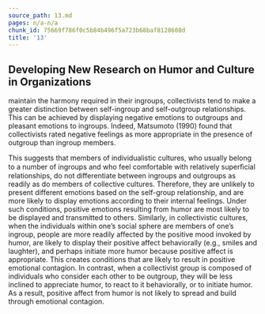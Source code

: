 ```yaml
---
source_path: 13.md
pages: n/a-n/a
chunk_id: 75669f786f0c5b84b496f5a723b68baf8128608d
title: '13'
---
```

## Developing New Research on Humor and Culture in Organizations

maintain the harmony required in their ingroups, collectivists tend to make a greater distinction between self-ingroup and self-outgroup relationships. This can be achieved by displaying negative emotions to outgroups and pleasant emotions to ingroups. Indeed, Matsumoto (1990) found that collectivists rated negative feelings as more appropriate in the presence of outgroup than ingroup members.

This suggests that members of individualistic cultures, who usually belong to a number of ingroups and who feel comfortable with relatively superﬁcial relationships, do not differentiate between ingroups and outgroups as readily as do members of collective cultures. Therefore, they are unlikely to present different emotions based on the self-group relationship, and are more likely to display emotions according to their internal feelings. Under such conditions, positive emotions resulting from humor are most likely to be displayed and transmitted to others. Similarly, in collectivistic cultures, when the individuals within one’s social sphere are members of one’s ingroup, people are more readily affected by the positive mood invoked by humor, are likely to display their positive affect behaviorally (e.g., smiles and laughter), and perhaps initiate more humor because positive affect is appropriate. This creates conditions that are likely to result in positive emotional contagion. In contrast, when a collectivist group is composed of individuals who consider each other to be outgroup, they will be less inclined to appreciate humor, to react to it behaviorally, or to initiate humor. As a result, positive affect from humor is not likely to spread and build through emotional contagion.
